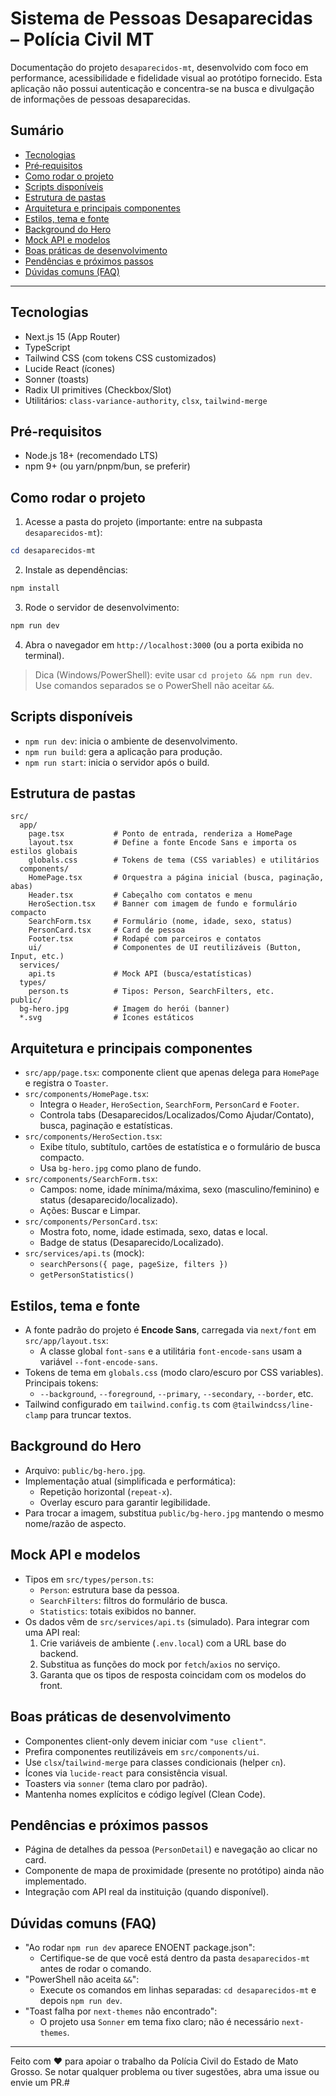 # Sistema de Pessoas Desaparecidas – Polícia Civil MT

Documentação do projeto `desaparecidos-mt`, desenvolvido com foco em performance, acessibilidade e fidelidade visual ao protótipo fornecido. Esta aplicação não possui autenticação e concentra-se na busca e divulgação de informações de pessoas desaparecidas.

## Sumário
- [Tecnologias](#tecnologias)
- [Pré‑requisitos](#pré-requisitos)
- [Como rodar o projeto](#como-rodar-o-projeto)
- [Scripts disponíveis](#scripts-disponíveis)
- [Estrutura de pastas](#estrutura-de-pastas)
- [Arquitetura e principais componentes](#arquitetura-e-principais-componentes)
- [Estilos, tema e fonte](#estilos-tema-e-fonte)
- [Background do Hero](#background-do-hero)
- [Mock API e modelos](#mock-api-e-modelos)
- [Boas práticas de desenvolvimento](#boas-práticas-de-desenvolvimento)
- [Pendências e próximos passos](#pendências-e-próximos-passos)
- [Dúvidas comuns (FAQ)](#dúvidas-comuns-faq)

---

## Tecnologias
- Next.js 15 (App Router)
- TypeScript
- Tailwind CSS (com tokens CSS customizados)
- Lucide React (ícones)
- Sonner (toasts)
- Radix UI primitives (Checkbox/Slot)
- Utilitários: `class-variance-authority`, `clsx`, `tailwind-merge`

## Pré-requisitos
- Node.js 18+ (recomendado LTS)
- npm 9+ (ou yarn/pnpm/bun, se preferir)

## Como rodar o projeto
1. Acesse a pasta do projeto (importante: entre na subpasta `desaparecidos-mt`):
```powershell
cd desaparecidos-mt
```
2. Instale as dependências:
```bash
npm install
```
3. Rode o servidor de desenvolvimento:
```bash
npm run dev
```
4. Abra o navegador em `http://localhost:3000` (ou a porta exibida no terminal).

> Dica (Windows/PowerShell): evite usar `cd projeto && npm run dev`. Use comandos separados se o PowerShell não aceitar `&&`.

## Scripts disponíveis
- `npm run dev`: inicia o ambiente de desenvolvimento.
- `npm run build`: gera a aplicação para produção.
- `npm run start`: inicia o servidor após o build.

## Estrutura de pastas
```text
src/
  app/
    page.tsx           # Ponto de entrada, renderiza a HomePage
    layout.tsx         # Define a fonte Encode Sans e importa os estilos globais
    globals.css        # Tokens de tema (CSS variables) e utilitários
  components/
    HomePage.tsx       # Orquestra a página inicial (busca, paginação, abas)
    Header.tsx         # Cabeçalho com contatos e menu
    HeroSection.tsx    # Banner com imagem de fundo e formulário compacto
    SearchForm.tsx     # Formulário (nome, idade, sexo, status)
    PersonCard.tsx     # Card de pessoa
    Footer.tsx         # Rodapé com parceiros e contatos
    ui/                # Componentes de UI reutilizáveis (Button, Input, etc.)
  services/
    api.ts             # Mock API (busca/estatísticas)
  types/
    person.ts          # Tipos: Person, SearchFilters, etc.
public/
  bg-hero.jpg          # Imagem do herói (banner)
  *.svg                # Ícones estáticos
```

## Arquitetura e principais componentes
- `src/app/page.tsx`: componente client que apenas delega para `HomePage` e registra o `Toaster`.
- `src/components/HomePage.tsx`:
  - Integra o `Header`, `HeroSection`, `SearchForm`, `PersonCard` e `Footer`.
  - Controla tabs (Desaparecidos/Localizados/Como Ajudar/Contato), busca, paginação e estatísticas.
- `src/components/HeroSection.tsx`:
  - Exibe título, subtítulo, cartões de estatística e o formulário de busca compacto.
  - Usa `bg-hero.jpg` como plano de fundo.
- `src/components/SearchForm.tsx`:
  - Campos: nome, idade mínima/máxima, sexo (masculino/feminino) e status (desaparecido/localizado).
  - Ações: Buscar e Limpar.
- `src/components/PersonCard.tsx`:
  - Mostra foto, nome, idade estimada, sexo, datas e local.
  - Badge de status (Desaparecido/Localizado).
- `src/services/api.ts` (mock):
  - `searchPersons({ page, pageSize, filters })`
  - `getPersonStatistics()`

## Estilos, tema e fonte
- A fonte padrão do projeto é **Encode Sans**, carregada via `next/font` em `src/app/layout.tsx`:
  - A classe global `font-sans` e a utilitária `font-encode-sans` usam a variável `--font-encode-sans`.
- Tokens de tema em `globals.css` (modo claro/escuro por CSS variables). Principais tokens:
  - `--background`, `--foreground`, `--primary`, `--secondary`, `--border`, etc.
- Tailwind configurado em `tailwind.config.ts` com `@tailwindcss/line-clamp` para truncar textos.

## Background do Hero
- Arquivo: `public/bg-hero.jpg`.
- Implementação atual (simplificada e performática):
  - Repetição horizontal (`repeat-x`).
  - Overlay escuro para garantir legibilidade.
- Para trocar a imagem, substitua `public/bg-hero.jpg` mantendo o mesmo nome/razão de aspecto.

## Mock API e modelos
- Tipos em `src/types/person.ts`:
  - `Person`: estrutura base da pessoa.
  - `SearchFilters`: filtros do formulário de busca.
  - `Statistics`: totais exibidos no banner.
- Os dados vêm de `src/services/api.ts` (simulado). Para integrar com uma API real:
  1. Crie variáveis de ambiente (`.env.local`) com a URL base do backend.
  2. Substitua as funções do mock por `fetch`/`axios` no serviço.
  3. Garanta que os tipos de resposta coincidam com os modelos do front.

## Boas práticas de desenvolvimento
- Componentes client-only devem iniciar com `"use client"`.
- Prefira componentes reutilizáveis em `src/components/ui`.
- Use `clsx`/`tailwind-merge` para classes condicionais (helper `cn`).
- Ícones via `lucide-react` para consistência visual.
- Toasters via `sonner` (tema claro por padrão).
- Mantenha nomes explícitos e código legível (Clean Code).

## Pendências e próximos passos
- Página de detalhes da pessoa (`PersonDetail`) e navegação ao clicar no card.
- Componente de mapa de proximidade (presente no protótipo) ainda não implementado.
- Integração com API real da instituição (quando disponível).

## Dúvidas comuns (FAQ)
- "Ao rodar `npm run dev` aparece ENOENT package.json":
  - Certifique-se de que você está dentro da pasta `desaparecidos-mt` antes de rodar o comando.
- "PowerShell não aceita `&&`":
  - Execute os comandos em linhas separadas: `cd desaparecidos-mt` e depois `npm run dev`.
- "Toast falha por `next-themes` não encontrado":
  - O projeto usa `Sonner` em tema fixo claro; não é necessário `next-themes`.

---

Feito com ❤️ para apoiar o trabalho da Polícia Civil do Estado de Mato Grosso. Se notar qualquer problema ou tiver sugestões, abra uma issue ou envie um PR.#
